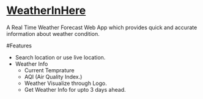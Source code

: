 # [WeatherInHere](https://weatherinhere.cyclic.app/)

A Real Time Weather Forecast Web App which provides quick and accurate information about weather condition.

#Features
- Search location or use live location.
- Weather Info
    - Current Temprature
    - AQI (Air Quality Index.)
    - Weather Visualize through Logo.
    - Get Weather Info for upto 3 days ahead.

